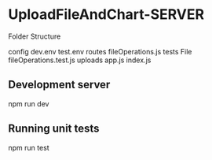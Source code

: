 # UploadFileAndChart-SERVER

Folder Structure

config
    dev.env
    test.env
routes
    fileOperations.js
tests
    File
    fileOperations.test.js
uploads
app.js
index.js

## Development server

npm run dev

## Running unit tests

npm run test